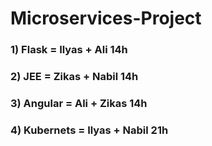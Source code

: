 # Microservices-Project

### 1) Flask = Ilyas + Ali 14h

### 2) JEE = Zikas + Nabil 14h

### 3) Angular = Ali + Zikas 14h

### 4) Kubernets = Ilyas + Nabil 21h
